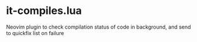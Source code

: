 # it-compiles.lua
Neovim plugin to check compilation status of code in background, and send to quickfix list on failure
